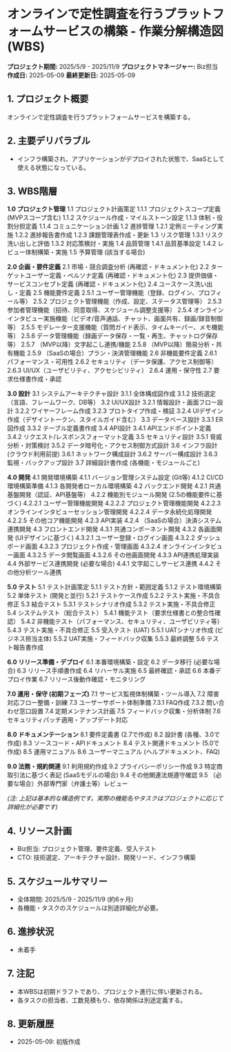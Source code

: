 # オンラインで定性調査を行うプラットフォームサービスの構築 - 作業分解構造図 (WBS)

**プロジェクト期間:** 2025/5/9 - 2025/11/9
**プロジェクトマネージャー:** Biz担当
**作成日:** 2025-05-09
**最終更新日:** 2025-05-09

## 1. プロジェクト概要

オンラインで定性調査を行うプラットフォームサービスを構築する。

## 2. 主要デリバラブル

- インフラ構築され、アプリケーションがデプロイされた状態で、SaaSとして使える状態になっている。

## 3. WBS階層

**1.0 プロジェクト管理**
    1.1 プロジェクト計画策定
        1.1.1 プロジェクトスコープ定義 (MVPスコープ含む)
        1.1.2 スケジュール作成・マイルストーン設定
        1.1.3 体制・役割分担定義
        1.1.4 コミュニケーション計画
    1.2 進捗管理
        1.2.1 定例ミーティング実施
        1.2.2 進捗報告書作成
        1.2.3 課題管理表作成・更新
    1.3 リスク管理
        1.3.1 リスク洗い出しと評価
        1.3.2 対応策検討・実施
    1.4 品質管理
        1.4.1 品質基準設定
        1.4.2 レビュー体制構築・実施
    1.5 予算管理 (該当する場合)

**2.0 企画・要件定義**
    2.1 市場・競合調査分析 (再確認・ドキュメント化)
    2.2 ターゲットユーザー定義・ペルソナ定義 (再確認・ドキュメント化)
    2.3 提供価値・サービスコンセプト定義 (再確認・ドキュメント化)
    2.4 ユースケース洗い出し・定義
    2.5 機能要件定義
        2.5.1 ユーザー管理機能（登録、ログイン、プロフィール等）
        2.5.2 プロジェクト管理機能（作成、設定、ステータス管理等）
        2.5.3 参加者管理機能（招待、同意取得、スケジュール調整支援等）
        2.5.4 オンラインインタビュー実施機能（ビデオ/音声通話、チャット、画面共有、録画/録音制御等）
        2.5.5 モデレーター支援機能（質問ガイド表示、タイムキーパー、メモ機能等）
        2.5.6 データ管理機能（録画データ保存・一覧・再生、チャットログ保存等）
        2.5.7 （MVP以降）文字起こし連携/機能
        2.5.8 （MVP以降）簡易分析・共有機能
        2.5.9 （SaaSの場合）プラン・決済管理機能
    2.6 非機能要件定義
        2.6.1 パフォーマンス・可用性
        2.6.2 セキュリティ（データ保護、アクセス制御等）
        2.6.3 UI/UX（ユーザビリティ、アクセシビリティ）
        2.6.4 運用・保守性
    2.7 要求仕様書作成・承認

**3.0 設計**
    3.1 システムアーキテクチャ設計
        3.1.1 全体構成図作成
        3.1.2 技術選定（言語、フレームワーク、DB等）
    3.2 UI/UX設計
        3.2.1 情報設計・画面フロー設計
        3.2.2 ワイヤーフレーム作成
        3.2.3 プロトタイプ作成・検証
        3.2.4 UIデザイン作成（デザイントークン、スタイルガイド含む）
    3.3 データベース設計
        3.3.1 ER図作成
        3.3.2 テーブル定義書作成
    3.4 API設計
        3.4.1 APIエンドポイント定義
        3.4.2 リクエスト/レスポンスフォーマット定義
    3.5 セキュリティ設計
        3.5.1 脅威分析・対策検討
        3.5.2 データ暗号化・アクセス制御方式設計
    3.6 インフラ設計 (クラウド利用前提)
        3.6.1 ネットワーク構成設計
        3.6.2 サーバー構成設計
        3.6.3 監視・バックアップ設計
    3.7 詳細設計書作成 (各機能・モジュールごと)

**4.0 開発**
    4.1 開発環境構築
        4.1.1 バージョン管理システム設定 (Git等)
        4.1.2 CI/CD環境構築準備
        4.1.3 各開発者ローカル環境構築
    4.2 バックエンド開発
        4.2.1 共通基盤開発（認証、API基盤等）
        4.2.2 機能別モジュール開発 (2.5の機能要件に基づく)
            4.2.2.1 ユーザー管理機能開発
            4.2.2.2 プロジェクト管理機能開発
            4.2.2.3 オンラインインタビューセッション管理開発
            4.2.2.4 データ永続化処理開発
            4.2.2.5 その他コア機能開発
        4.2.3 API実装
        4.2.4 （SaaSの場合）決済システム連携開発
    4.3 フロントエンド開発
        4.3.1 共通コンポーネント開発
        4.3.2 各画面開発 (UIデザインに基づく)
            4.3.2.1 ユーザー登録・ログイン画面
            4.3.2.2 ダッシュボード画面
            4.3.2.3 プロジェクト作成・管理画面
            4.3.2.4 オンラインインタビュー画面
            4.3.2.5 データ閲覧画面
            4.3.2.6 その他画面開発
        4.3.3 API連携処理実装
    4.4 外部サービス連携開発 (必要な場合)
        4.4.1 文字起こしサービス連携
        4.4.2 その他分析ツール連携

**5.0 テスト**
    5.1 テスト計画策定
        5.1.1 テスト方針・範囲定義
        5.1.2 テスト環境構築
    5.2 単体テスト (開発と並行)
        5.2.1 テストケース作成
        5.2.2 テスト実施・不具合修正
    5.3 結合テスト
        5.3.1 テストシナリオ作成
        5.3.2 テスト実施・不具合修正
    5.4 システムテスト（総合テスト）
        5.4.1 機能テスト（要求仕様書との整合性確認）
        5.4.2 非機能テスト（パフォーマンス、セキュリティ、ユーザビリティ等）
        5.4.3 テスト実施・不具合修正
    5.5 受入テスト (UAT)
        5.5.1 UATシナリオ作成 (ビジネス担当主体)
        5.5.2 UAT実施・フィードバック収集
        5.5.3 最終調整
    5.6 テスト報告書作成

**6.0 リリース準備・デプロイ**
    6.1 本番環境構築・設定
    6.2 データ移行 (必要な場合)
    6.3 リリース手順書作成
    6.4 リハーサル実施
    6.5 最終確認・承認
    6.6 本番デプロイ作業
    6.7 リリース後動作確認・モニタリング

**7.0 運用・保守 (初期フェーズ)**
    7.1 サービス監視体制構築・ツール導入
    7.2 障害対応フロー整備・訓練
    7.3 ユーザーサポート体制準備
        7.3.1 FAQ作成
        7.3.2 問い合わせ窓口設置
    7.4 定期メンテナンス計画
    7.5 フィードバック収集・分析体制
    7.6 セキュリティパッチ適用・アップデート対応

**8.0 ドキュメンテーション**
    8.1 要件定義書 (2.7で作成)
    8.2 設計書 (各種、3.0で作成)
    8.3 ソースコード・APIドキュメント
    8.4 テスト関連ドキュメント (5.0で作成)
    8.5 運用マニュアル
    8.6 ユーザーマニュアル (ヘルプドキュメント、FAQ)

**9.0 法務・規約関連**
    9.1 利用規約作成
    9.2 プライバシーポリシー作成
    9.3 特定商取引法に基づく表記 (SaaSモデルの場合)
    9.4 その他関連法規遵守確認
    9.5 （必要な場合）外部専門家（弁護士等）レビュー


*(注: 上記は基本的な構造例です。実際の機能名やタスクはプロジェクトに応じて詳細化が必要です)*

## 4. リソース計画

- Biz担当: プロジェクト管理、要件定義、受入テスト
- CTO: 技術選定、アーキテクチャ設計、開発リード、インフラ構築

## 5. スケジュールサマリー

- 全体期間: 2025/5/9 - 2025/11/9 (約6ヶ月)
- 各機能・タスクのスケジュールは別途詳細化が必要。

## 6. 進捗状況

- 未着手

## 7. 注記

- 本WBSは初期ドラフトであり、プロジェクト進行に伴い更新される。
- 各タスクの担当者、工数見積もり、依存関係は別途定義する。

## 8. 更新履歴

- 2025-05-09: 初版作成

